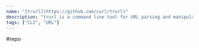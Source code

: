```yaml
---
name: "[trurl](https://github.com/curl/trurl)"
description: "trurl is a command line tool for URL parsing and manipulation."
tags: ["CLI", "URL"]
---
```

#repo